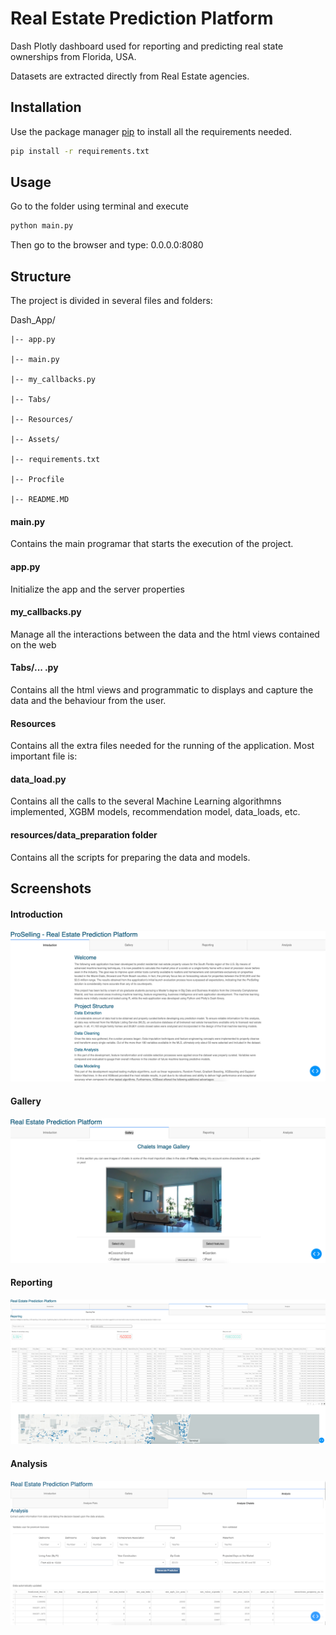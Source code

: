 # Real Estate Prediction Platform

Dash Plotly dashboard used for reporting and predicting real state ownerships from Florida, USA.

Datasets are extracted directly from Real Estate agencies.

## Installation

Use the package manager [pip](https://pip.pypa.io/en/stable/) to install all the requirements needed.

```bash
pip install -r requirements.txt
```

## Usage

Go to the folder using terminal and execute 
```python
python main.py
```
Then go to the browser and type: 0.0.0.0:8080

## Structure

The project is divided in several files and folders:

Dash_App/

	|-- app.py

	|-- main.py

	|-- my_callbacks.py

	|-- Tabs/

	|-- Resources/

	|-- Assets/

	|-- requirements.txt

	|-- Procfile

	|-- README.MD


#### main.py 

Contains the main programar that starts the execution of the project.

####  app.py

Initialize the app and the server properties

####  my_callbacks.py

Manage all the interactions between the data and the html views contained on the web

####  Tabs/... .py

Contains all the html views and programmatic to displays and capture the data and the behaviour from the user.

####  Resources

Contains all the extra files needed for the running of the application.
Most important file is:

####  	data_load.py

Contains all the calls to the several Machine Learning algorithmns implemented, XGBM models, recommendation model, data_loads, etc.

####  	resources/data_preparation folder

Contains all the scripts for preparing the data and models.

## Screenshots

#### Introduction

![Introduction](resources/readme_Screenshots/introduction.png?raw=true "Introduction view")

#### Gallery

![Gallery](resources/readme_Screenshots/gallery.png?raw=true "Gallery view")


#### Reporting

![Reporting](resources/readme_Screenshots/reporting.png?raw=true "Reporting view")



#### Analysis

![Analysis](resources/readme_Screenshots/analysis.png?raw=true "Analysis view")